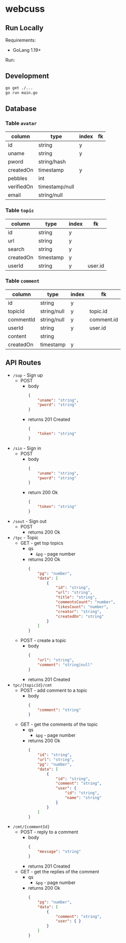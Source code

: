 # webcuss

## Run Locally
Requirements:
* GoLang 1.19+


Run:
## Development
```sh
go get ./...
go run main.go
```

## Database
### Table `avatar`
| column                | type                  | index     | fk            |
| ---                   | ---                   | ---       | ---           |
| id                    | string                | y         |               |
| uname                 | string                | y         |               |
| pword                 | string/hash           |           |               |
| createdOn             | timestamp             | y         |               |
| pebbles               | int                   |           |               |
| verifiedOn            | timestamp/null        |           |               |
| email                 | string/null           |           |               |

### Table `topic`
| column                | type                  | index     | fk            |
| ---                   | ---                   | ---       | ---           |
| id                    | string                | y         |               |
| url                   | string                | y         |               |
| search                | string                | y         |               |
| createdOn             | timestamp             | y         |               |
| userId                | string                | y         | user.id       |

### Table `comment`
| column                | type                  | index     | fk            |
| ---                   | ---                   | ---       | ---           |
| id                    | string                | y         |               |
| topicId               | string/null           | y         | topic.id      |
| commentId             | string/null           | y         | comment.id    |
| userId                | string                | y         | user.id       |
| content               | string                |           |               |
| createdOn             | timestamp             | y         |               |

## API Routes
* `/sup` - Sign up
    * POST
        * body
            ```json
            {
                "uname": "string",
                "pword": "string"
            }
            ```
        * returns 201 Created
            ```json
            {
                "token": "string"
            }
            ```
* `/sin` - Sign in
    * POST
        * body
            ```json
            {
                "uname": "string",
                "pword": "string"
            }
            ```
        * return 200 Ok
            ```json
            {
                "token": "string"
            }
            ```
* `/sout` - Sign out
    * POST
        * returns 200 Ok
* `/tpc` - Topic
    * GET - get top topics
        * qs
            * `&pg` - page number
        * returns 200 Ok
            ```json
            {
                "pg": "number",
                "data": [
                    {
                        "id": "string",
                        "url": "string",
                        "title": "string",
                        "commentsCount": "number",
                        "likesCount": "number",
                        "creator": "string",
                        "createdOn": "string"
                    }
                ]
            }
            ```
    * POST - create a topic
        * body
            ```json
            {
                "url": "string",
                "comment": "string|null"
            }
            ```
        * returns 201 Created
* `tpc/{topicId}/cmt`
    * POST - add comment to a topic
        * body
            ```json
            {
                "comment": "string"
            }
            ```
    * GET - get the comments of the topic
        * qs
            * `&pg` - page number
        * returns 200 Ok
            ```json
            {
                "id": "string",
                "url": "string",
                "pg": "number",
                "data": [
                    {
                        "id": "string",
                        "comment": "string",
                        "user": {
                            "id": "string",
                            "name": "string"
                        }
                    }
                ]
            }
            ```
* `/cmt/{commentId}`
    * POST - reply to a comment
        * body
            ```json
            {
                "message": "string"
            }
            ```
        * returns 201 Created
    * GET - get the replies of the comment
        * qs
            * `&pg` - page number
        * returns 200 Ok
            ```json
            {
                "pg": "number",
                "data": [
                    {
                        "comment": "string",
                        "user": { }
                    }
                ]
            }
            ```
